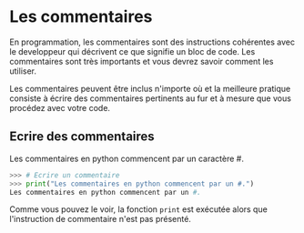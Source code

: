 # Les commentaires

En programmation, les commentaires sont des instructions cohérentes avec le developpeur qui décrivent ce que signifie un bloc de code. Les commentaires sont très importants et vous devrez savoir comment les utiliser.

Les commentaires peuvent être inclus n'importe où et la meilleure pratique consiste à écrire des commentaires pertinents au fur et à mesure que vous procédez avec votre code.

## Ecrire des commentaires 
Les commentaires en python commencent par un caractère #.

```py linenums="1"
>>> # Ecrire un commentaire
>>> print("Les commentaires en python commencent par un #.")
Les commentaires en python commencent par un #.
```
Comme vous pouvez le voir, la fonction `print` est exécutée alors que l'instruction de commentaire n'est pas présenté.

